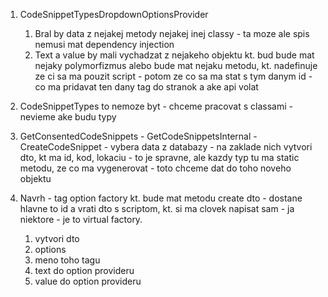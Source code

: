 1. CodeSnippetTypesDropdownOptionsProvider
    1. Bral by data z nejakej metody nejakej inej classy - ta moze ale spis nemusi mat dependency injection
    2. Text a value by mali vychadzat z nejakeho objektu kt. bud bude mat nejaky polymorfizmus alebo bude mat nejaku metodu, kt. nadefinuje ze ci sa ma pouzit script - potom ze co sa ma stat s tym danym id - co ma pridavat ten dany tag do stranok a ake api volat
2. CodeSnippetTypes to nemoze byt - chceme pracovat s classami - nevieme ake budu  typy
3. GetConsentedCodeSnippets - GetCodeSnippetsInternal - CreateCodeSnippet - vybera data z databazy - na zaklade nich vytvori dto, kt ma id, kod, lokaciu - to je spravne, ale kazdy typ tu ma static metodu, ze co ma vygenerovat - toto chceme dat do toho noveho objektu

4. Navrh - tag option factory kt. bude mat metodu create dto - dostane hlavne to id a vrati dto s scriptom, kt. si ma clovek napisat sam - ja niektore - je to virtual factory. 
   1. vytvori dto
   2. options
   3. meno toho tagu
   4. text do option provideru
   5. value do option provideru